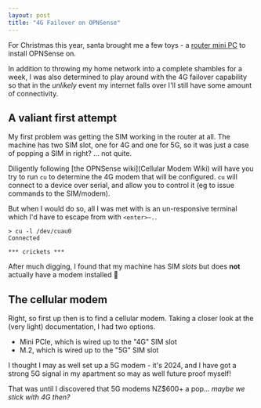 ```yaml
---
layout: post
title: "4G Failover on OPNSense"
---
```


For Christmas this year, santa brought me a few toys - a
[router mini PC](Router) to install OPNSense on.

In addition to throwing my home network into a complete shambles for a week, I was also determined
to play around with the 4G failover capability so that in the *unlikely* event my internet falls over
I'll still have some amount of connectivity.

[Router]: https://www.aliexpress.com/item/1005006036859811.html

## A valiant first attempt

My first problem was getting the SIM working in the router at all. The machine has two SIM slot, one for 4G and one for 5G, so it was just a case of popping a SIM in right? ... not quite.

Diligently following [the OPNSense wiki](Cellular Modem Wiki) will have you try to run `cu` to determine the 4G modem that will be configured. `cu` will connect to a device over serial, and allow you to control it (eg to issue commands to the SIM/modem).

But when I would do so, all I was met with is an un-responsive terminal which I'd have to escape from with `<enter>~.`.

```
> cu -l /dev/cuau0
Connected

*** crickets ***
```

After much digging, I found that my machine has SIM *slots* but does **not** actually have
a modem installed 🤦

[Cellular Modem Wiki]: https://docs.opnsense.org/manual/how-tos/cellular.html

## The cellular modem

Right, so first up then is to find a cellular modem. Taking a closer look at the (very light) documentation, I had two options.

- Mini PCIe, which is wired up to the "4G" SIM slot
- M.2, which is wired up to the "5G" SIM slot

I thought I may as well set up a 5G modem - it's 2024, and I have got a strong 5G signal in my apartment so may as well future proof myself!

That was until I discovered that 5G modems NZ$600+ a pop... *maybe we stick with 4G then?*

